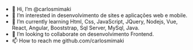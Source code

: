 - 👋 Hi, I’m @carlosmimaki
- 👀 I’m interested in  desenvolvimento de sites e aplicações web e mobile.
- 🌱 I’m currently learning  Html, Css, JavaScript, JQuery, Nodejs, Vue, React, Angular, Booststrap, Sql Server, MySql, Java.
- 💞️ I’m looking to collaborate on  desenvolvimento Frontend.
- 📫 How to reach me  github.com/carlosmimaki
